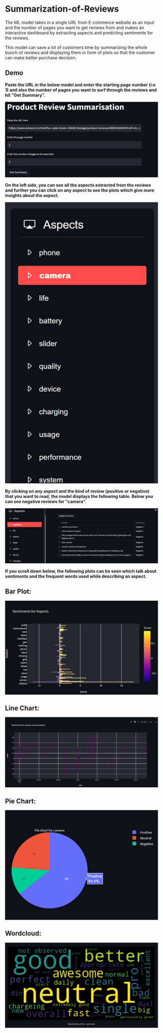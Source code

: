 
# Summarization-of-Reviews

The ML model takes in a single URL from E-commerce website as an input
and the number of pages you want to get reviews from and makes an interactive
dashboard by extracting aspects and predicting sentiments for the reviews.

This model can save a lot of customers time by summarizing the whole bunch of
reviews and displaying them in form of plots so that the customer can make
better purchase decision.

## Demo

**Paste the URL in the below model and enter the starting page number (i:e 1) and also 
the number of pages you want to surf through the reviews and hit "Get Summary".**

![demo1](demo1.PNG)


**On the left side, you can see all the aspects extracted from the reviews and further
you can click on any aspect to see the plots which give more insights about the aspect.**

![asp](aspects.PNG)

**By clicking on any aspect and the kind of review (positive or negative) that you want to read,
the model displays the following table. Below you can see negative reviews for "camera".**

![cam](camera_negative.PNG)

**If you scroll down below, the following plots can be seen which talk about
sentiments and the frequent words used while describing an aspect.**

## Bar Plot:

![d1](overall_senti.PNG)

## Line Chart:

![d2](line_chart.PNG)

## Pie Chart:

![d4](pie_camera.PNG)

## Wordcloud:

![d3](wc.PNG)



